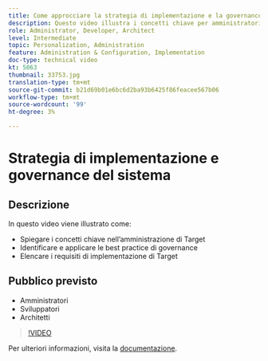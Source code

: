 ```yaml
---
title: Come approcciare la strategia di implementazione e la governance del sistema
description: Questo video illustra i concetti chiave per amministratori e architetti nell’amministrazione e nell’implementazione di Adobe Target. Guarda questo video per scoprire come identificare e applicare le best practice per la governance e elencare i requisiti di implementazione di Target.
role: Administrator, Developer, Architect
level: Intermediate
topic: Personalization, Administration
feature: Administration & Configuration, Implementation
doc-type: technical video
kt: 5063
thumbnail: 33753.jpg
translation-type: tm+mt
source-git-commit: b21d69b01e6bc6d2ba93b6425f86feacee567b06
workflow-type: tm+mt
source-wordcount: '99'
ht-degree: 3%

---
```



# Strategia di implementazione e governance del sistema

## Descrizione

In questo video viene illustrato come:

* Spiegare i concetti chiave nell’amministrazione di Target
* Identificare e applicare le best practice di governance
* Elencare i requisiti di implementazione di Target

## Pubblico previsto

* Amministratori
* Sviluppatori
* Architetti

>[!VIDEO](https://video.tv.adobe.com/v/33753/?quality=12)

Per ulteriori informazioni, visita la [documentazione](https://docs.adobe.com/content/help/en/target/using/administer/administrating-target.html).
